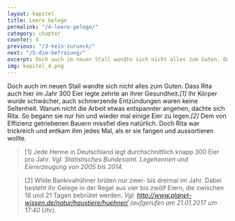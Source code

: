 ```yaml
---
layout: kapitel
title: Leere Gelege
permalink: "/4-leere-gelege/"
category: chapter
counter: 4
previous: "/3-kein-zurueck/"
next: "/5-die-befreiung/"
excerpt: Doch auch im neuen Stall wandte sich nicht alles zum Guten. Dass Rita auch hier im Jahr 300 Eier legte zehrte an ihrer Gesundheit ...
img: kapitel_4.png
---
```


Doch auch im neuen Stall wandte sich nicht alles zum Guten. Dass Rita auch hier im Jahr 300 Eier legte zehrte an ihrer Gesundheit._[1]_ Ihr Körper wurde schwächer, auch schmerzende Entzündungen waren keine Seltenheit. Warum nicht die Arbeit etwas entspannter angehen, dachte sich Rita. So begann sie nur hin und wieder mal einige Eier zu legen._[2]_ Dem von Effizienz getriebenen Bauern missfiel dies natürlich. Doch Rita war trickreich und entkam ihm jedes Mal, als er sie fangen und aussortieren wollte.

> [1] Jede Henne in Deutschland legt durchschnittlich knapp 300 Eier pro
Jahr.
_Vgl. Statistisches Bundesamt. Legehennen und Eiererzeugung von 2005 bis 2014._

> [2] Wilde Bankivahühner brüten nur zwei- bis dreimal im Jahr. Dabei besteht ihr Gelege in der Regel aus vier bis zwölf Eiern, die zwischen 18 und 21 Tagen bebrütet werden.
_Vgl. http://www.planet-wissen.de/natur/haustiere/huehner/ (aufgerufen am 21.01.2017 um 17:40 Uhr)._
